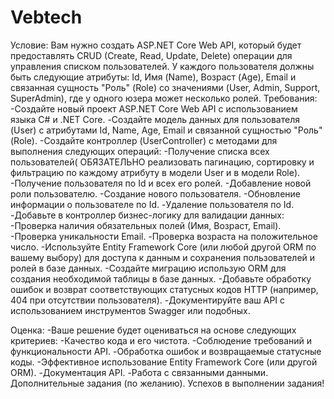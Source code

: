 # Vebtech

Условие:
Вам нужно создать ASP.NET Core Web API, который будет предоставлять CRUD (Create, Read, Update, Delete) операции для управления списком пользователей. У каждого пользователя должны быть следующие атрибуты: Id, Имя (Name), Возраст (Age), Email и связанная сущность "Роль" (Role) со значениями (User, Admin, Support, SuperAdmin), где у одного юзера может несколько ролей.
Требования:
-Создайте новый проект ASP.NET Core Web API с использованием языка C# и .NET Core.
-Создайте модель данных для пользователя (User) с атрибутами Id, Name, Age, Email и связанной сущностью "Роль" (Role).
-Создайте контроллер (UserController) с методами для выполнения следующих операций:
-Получение списка всех пользователей( ОБЯЗАТЕЛЬНО реализовать пагинацию, сортировку и фильтрацию по каждому атрибуту в модели User и в модели Role).
-Получение пользователя по Id и всех его ролей.
-Добавление новой роли пользователю.
-Создание нового пользователя.
-Обновление информации о пользователе по Id.
-Удаление пользователя по Id.
-Добавьте в контроллер бизнес-логику для валидации данных:
-Проверка наличия обязательных полей (Имя, Возраст, Email).
-Проверка уникальности Email.
-Проверка возраста на положительное число.
-Используйте Entity Framework Core (или любой другой ORM по вашему выбору) для доступа к данным и сохранения пользователей и ролей в базе данных.
-Создайте миграцию использую ORM для создания необходимой таблицы в базе данных.
-Добавьте обработку ошибок и возврат соответствующих статусных кодов HTTP (например, 404 при отсутствии пользователя).
-Документируйте ваш API с использованием инструментов Swagger или подобных.

Оценка:
-Ваше решение будет оцениваться на основе следующих критериев:
-Качество кода и его чистота.
-Соблюдение требований и функциональности API.
-Обработка ошибок и возвращаемые статусные коды.
-Эффективное использование Entity Framework Core (или другой ORM).
-Документация API.
-Работа с связанными данными.
Дополнительные задания (по желанию).
Успехов в выполнении задания!

